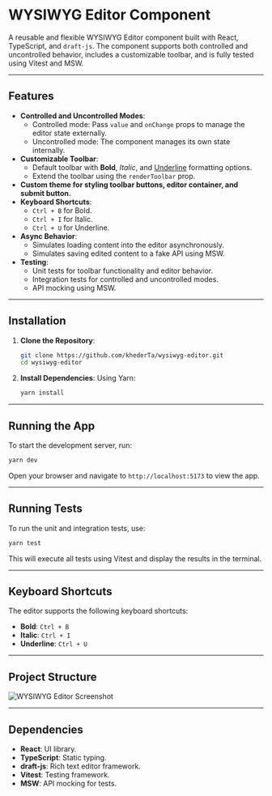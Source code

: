 # WYSIWYG Editor Component

A reusable and flexible WYSIWYG Editor component built with React, TypeScript, and `draft-js`. The component supports both controlled and uncontrolled behavior, includes a customizable toolbar, and is fully tested using Vitest and MSW.

---

## Features

- **Controlled and Uncontrolled Modes**:
  - Controlled mode: Pass `value` and `onChange` props to manage the editor state externally.
  - Uncontrolled mode: The component manages its own state internally.
- **Customizable Toolbar**:
  - Default toolbar with **Bold**, *Italic*, and <u>Underline</u> formatting options.
  - Extend the toolbar using the `renderToolbar` prop.
- **Custom theme for styling toolbar buttons, editor container, and submit button.**
- **Keyboard Shortcuts**:
  - `Ctrl + B` for Bold.
  - `Ctrl + I` for Italic.
  - `Ctrl + U` for Underline.
- **Async Behavior**:
  - Simulates loading content into the editor asynchronously.
  - Simulates saving edited content to a fake API using MSW.
- **Testing**:
  - Unit tests for toolbar functionality and editor behavior.
  - Integration tests for controlled and uncontrolled modes.
  - API mocking using MSW.

---

## Installation

1. **Clone the Repository**:
   ```bash
   git clone https://github.com/khederTa/wysiwyg-editor.git
   cd wysiwyg-editor
   ```

2. **Install Dependencies**:
   Using Yarn:
   ```bash
   yarn install
   ```

---

## Running the App

To start the development server, run:
```bash
yarn dev
```

Open your browser and navigate to `http://localhost:5173` to view the app.

---

## Running Tests

To run the unit and integration tests, use:
```bash
yarn test
```

This will execute all tests using Vitest and display the results in the terminal.

---

## Keyboard Shortcuts

The editor supports the following keyboard shortcuts:
- **Bold**: `Ctrl + B`
- **Italic**: `Ctrl + I`
- **Underline**: `Ctrl + U`

---

## Project Structure

![WYSIWYG Editor Screenshot](/project-structure.png)

---

## Dependencies

- **React**: UI library.
- **TypeScript**: Static typing.
- **draft-js**: Rich text editor framework.
- **Vitest**: Testing framework.
- **MSW**: API mocking for tests.

